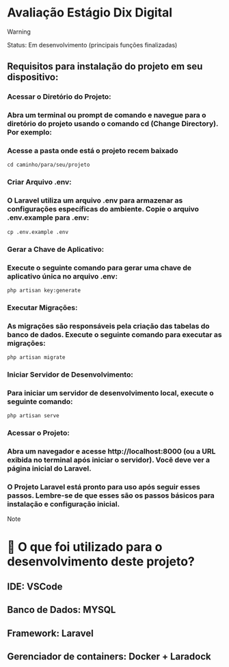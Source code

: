 <h1> Avaliação Estágio Dix Digital </h1>

> [!WARNING]
> Status: Em desenvolvimento (principais funções finalizadas)

## Requisitos para instalação do projeto em seu dispositivo:

### Acessar o Diretório do Projeto: 
### Abra um terminal ou prompt de comando e navegue para o diretório do projeto usando o comando cd (Change Directory). Por exemplo:

### Acesse a pasta onde está o projeto recem baixado
```
cd caminho/para/seu/projeto
```
### Criar Arquivo .env:
### O Laravel utiliza um arquivo .env para armazenar as configurações específicas do ambiente. Copie o arquivo .env.example para .env:
```
cp .env.example .env
```
### Gerar a Chave de Aplicativo:
### Execute o seguinte comando para gerar uma chave de aplicativo única no arquivo .env:
```
php artisan key:generate
```
### Executar Migrações:
### As migrações são responsáveis pela criação das tabelas do banco de dados. Execute o seguinte comando para executar as migrações:
```
php artisan migrate
```
### Iniciar Servidor de Desenvolvimento:
### Para iniciar um servidor de desenvolvimento local, execute o seguinte comando:
```
php artisan serve
```
### Acessar o Projeto:
### Abra um navegador e acesse http://localhost:8000 (ou a URL exibida no terminal após iniciar o servidor). Você deve ver a página inicial do Laravel.

### O Projeto Laravel está pronto para uso após seguir esses passos. Lembre-se de que esses são os passos básicos para instalação e configuração inicial. 

> [!NOTE]
> # 📖 O que foi utilizado para o desenvolvimento deste projeto?

## IDE: **VSCode**
## Banco de Dados: **MYSQL**
## Framework: **Laravel**
## Gerenciador de containers: **Docker + Laradock**


